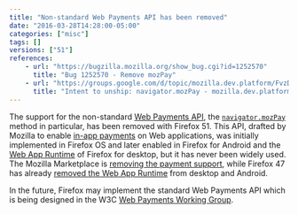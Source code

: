 ```yaml
---
title: "Non-standard Web Payments API has been removed"
date: "2016-03-28T14:28:00-05:00"
categories: ["misc"]
tags: []
versions: ["51"]
references:
    - url: "https://bugzilla.mozilla.org/show_bug.cgi?id=1252570"
      title: "Bug 1252570 - Remove mozPay"
    - url: "https://groups.google.com/d/topic/mozilla.dev.platform/FvzDoaPGQ3g/discussion"
      title: "Intent to unship: navigator.mozPay - mozilla.dev.platform"
---
```

The support for the non-standard [Web Payments API](https://wiki.mozilla.org/WebAPI/WebPayment), the [`navigator.mozPay`](https://developer.mozilla.org/en-US/docs/Web/API/Navigator/mozPay) method in particular, has been removed with Firefox 51. This API, drafted by Mozilla to enable [in-app payments](https://developer.mozilla.org/en-US/Marketplace/Monetization/In-app_payments_section/mozPay_iap) on Web applications, was initially implemented in Firefox OS and later enabled in Firefox for Android and the [Web App Runtime](https://developer.mozilla.org/en-US/Apps/Build/Architecture) of Firefox for desktop, but it has never been widely used. The Mozilla Marketplace is [removing the payment support](https://wiki.mozilla.org/Marketplace#Upcoming_Changes_to_Marketplace), while Firefox 47 has already [removed the Web App Runtime](https://www.fxsitecompat.com/en-CA/docs/2016/web-app-runtime-has-been-removed-from-firefox-for-desktop-and-android/) from desktop and Android.

In the future, Firefox may implement the standard Web Payments API which is being designed in the W3C [Web Payments Working Group](https://www.w3.org/Payments/WG/).
